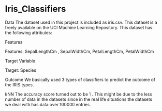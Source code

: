 # Iris_Classifiers

Data
The dataset used in this project is included as iris.csv. This dataset is a freely available on the UCI Machine Learning Repository. This dataset has the following attributes:

Features

Features: SepalLengthCm , SepalWidthCm, PetalLengthCm, PetalWidthCm

Target Variable

Target: Species

Outcome
We basically used 3 types of classifiers to predict the outcome of the IRIS types.

kNN The accuracy score turned out to be 1 . This might be due to the less number of data in the datasets since in the real life situations the datasets we deal with has data over 100000 entries.
